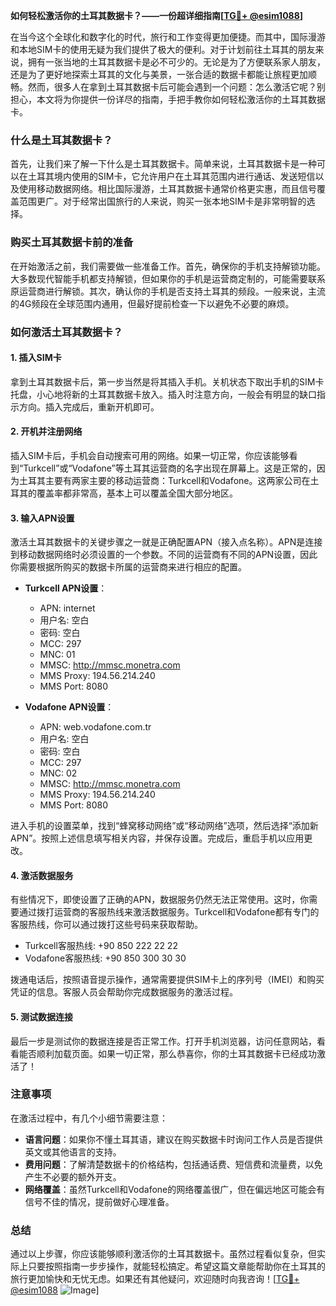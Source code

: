 **如何轻松激活你的土耳其数据卡？——一份超详细指南[[TG💪+ @esim1088](https://t.me/s/esim1088)]**

在当今这个全球化和数字化的时代，旅行和工作变得更加便捷。而其中，国际漫游和本地SIM卡的使用无疑为我们提供了极大的便利。对于计划前往土耳其的朋友来说，拥有一张当地的土耳其数据卡是必不可少的。无论是为了方便联系家人朋友，还是为了更好地探索土耳其的文化与美景，一张合适的数据卡都能让旅程更加顺畅。然而，很多人在拿到土耳其数据卡后可能会遇到一个问题：怎么激活它呢？别担心，本文将为你提供一份详尽的指南，手把手教你如何轻松激活你的土耳其数据卡。

### 什么是土耳其数据卡？

首先，让我们来了解一下什么是土耳其数据卡。简单来说，土耳其数据卡是一种可以在土耳其境内使用的SIM卡，它允许用户在土耳其范围内进行通话、发送短信以及使用移动数据网络。相比国际漫游，土耳其数据卡通常价格更实惠，而且信号覆盖范围更广。对于经常出国旅行的人来说，购买一张本地SIM卡是非常明智的选择。

### 购买土耳其数据卡前的准备

在开始激活之前，我们需要做一些准备工作。首先，确保你的手机支持解锁功能。大多数现代智能手机都支持解锁，但如果你的手机是运营商定制的，可能需要联系原运营商进行解锁。其次，确认你的手机是否支持土耳其的频段。一般来说，主流的4G频段在全球范围内通用，但最好提前检查一下以避免不必要的麻烦。

### 如何激活土耳其数据卡？

#### 1. 插入SIM卡

拿到土耳其数据卡后，第一步当然是将其插入手机。关机状态下取出手机的SIM卡托盘，小心地将新的土耳其数据卡放入。插入时注意方向，一般会有明显的缺口指示方向。插入完成后，重新开机即可。

#### 2. 开机并注册网络

插入SIM卡后，手机会自动搜索可用的网络。如果一切正常，你应该能够看到“Turkcell”或“Vodafone”等土耳其运营商的名字出现在屏幕上。这是正常的，因为土耳其主要有两家主要的移动运营商：Turkcell和Vodafone。这两家公司在土耳其的覆盖率都非常高，基本上可以覆盖全国大部分地区。

#### 3. 输入APN设置

激活土耳其数据卡的关键步骤之一就是正确配置APN（接入点名称）。APN是连接到移动数据网络时必须设置的一个参数。不同的运营商有不同的APN设置，因此你需要根据所购买的数据卡所属的运营商来进行相应的配置。

- **Turkcell APN设置**：
  - APN: internet
  - 用户名: 空白
  - 密码: 空白
  - MCC: 297
  - MNC: 01
  - MMSC: http://mmsc.monetra.com
  - MMS Proxy: 194.56.214.240
  - MMS Port: 8080

- **Vodafone APN设置**：
  - APN: web.vodafone.com.tr
  - 用户名: 空白
  - 密码: 空白
  - MCC: 297
  - MNC: 02
  - MMSC: http://mmsc.monetra.com
  - MMS Proxy: 194.56.214.240
  - MMS Port: 8080

进入手机的设置菜单，找到“蜂窝移动网络”或“移动网络”选项，然后选择“添加新APN”。按照上述信息填写相关内容，并保存设置。完成后，重启手机以应用更改。

#### 4. 激活数据服务

有些情况下，即使设置了正确的APN，数据服务仍然无法正常使用。这时，你需要通过拨打运营商的客服热线来激活数据服务。Turkcell和Vodafone都有专门的客服热线，你可以通过拨打这些号码来获取帮助。

- Turkcell客服热线: +90 850 222 22 22
- Vodafone客服热线: +90 850 300 30 30

拨通电话后，按照语音提示操作，通常需要提供SIM卡上的序列号（IMEI）和购买凭证的信息。客服人员会帮助你完成数据服务的激活过程。

#### 5. 测试数据连接

最后一步是测试你的数据连接是否正常工作。打开手机浏览器，访问任意网站，看看能否顺利加载页面。如果一切正常，那么恭喜你，你的土耳其数据卡已经成功激活了！

### 注意事项

在激活过程中，有几个小细节需要注意：

- **语言问题**：如果你不懂土耳其语，建议在购买数据卡时询问工作人员是否提供英文或其他语言的支持。
- **费用问题**：了解清楚数据卡的价格结构，包括通话费、短信费和流量费，以免产生不必要的额外开支。
- **网络覆盖**：虽然Turkcell和Vodafone的网络覆盖很广，但在偏远地区可能会有信号不佳的情况，提前做好心理准备。

### 总结

通过以上步骤，你应该能够顺利激活你的土耳其数据卡。虽然过程看似复杂，但实际上只要按照指南一步步操作，就能轻松搞定。希望这篇文章能帮助你在土耳其的旅行更加愉快和无忧无虑。如果还有其他疑问，欢迎随时向我咨询！[[TG💪+ @esim1088](https://t.me/s/esim1088) ![Image](https://i.postimg.cc/4NQfJmqS/Snipaste-2025-05-13-00-14-12.png)]